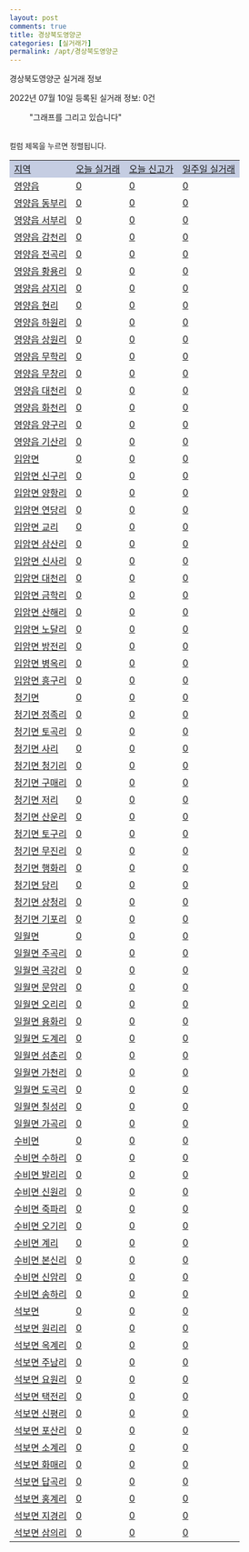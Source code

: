 ```yaml
---
layout: post
comments: true
title: 경상북도영양군
categories: [실거래가]
permalink: /apt/경상북도영양군
---
```


경상북도영양군 실거래 정보

2022년 07월 10일 등록된 실거래 정보: 0건

<!--<script async src="https://pagead2.googlesyndication.com/pagead/js/adsbygoogle.js?client=ca-pub-3485438051770037"
 crossorigin="anonymous"></script>-->

<script type="text/javascript">
  google.charts.load('current', {'packages':['corechart']});
  google.charts.setOnLoadCallback(drawChart);

  function drawChart() {
    var data = google.visualization.arrayToDataTable([['거래일', '매매', '전월세', '전매'], ['21-01', 1, 0, 0], ['21-02', 1, 0, 0], ['21-04', 0, 1, 0], ['21-06', 1, 0, 0], ['21-07', 1, 0, 0], ['21-08', 1, 0, 0], ['21-09', 0, 2, 0], ['21-11', 0, 1, 0], ['22-01', 0, 1, 0], ['22-02', 3, 0, 0], ['22-03', 1, 0, 0], ['22-05', 1, 1, 0], ['22-06', 2, 1, 0]]);

    var options = {
      title: '최근 1년간 유형별 거래량 추이',
      legend: { position: 'bottom' }
    };

    setTimeout(function() {
        var chart = new google.visualization.LineChart(document.getElementById('columnchart_material'));
        chart.draw(data, (options));
        document.getElementById('loading').style.display = 'none';
        var dayLabel = (new Date()).getDay();
        if (dayLabel < 2) {
            sorttable.innerSortFunction.apply(document.getElementById('week'), []);
            sorttable.innerSortFunction.apply(document.getElementById('week'), []);        
        }
        else {
            sorttable.innerSortFunction.apply(document.getElementById('today'), []);
            sorttable.innerSortFunction.apply(document.getElementById('today'), []);
        }
    }, 200);

  }
</script>

<div id="loading" style="z-index:20; display: block; margin-left: 35px">"그래프를 그리고 있습니다"</div>
<div id="columnchart_material" style="width: 95%; margin-left: -35px; display: block"></div>
<!--<div style="width: 95%; margin-left: -35px; display: block">
      <script async src="https://pagead2.googlesyndication.com/pagead/js/adsbygoogle.js?client=ca-pub-3485438051770037"
          crossorigin="anonymous"></script>
      <ins class="adsbygoogle"
          style="display:block"
          data-ad-format="fluid"
          data-ad-layout-key="-fb+5w+4e-db+86"
          data-ad-client="ca-pub-3485438051770037"
          data-ad-slot="1827090281"></ins>
      <script>
          (adsbygoogle = window.adsbygoogle || []).push({});
      </script>
</div>-->
<br>

<font size='small' style='font-size: small;'>컬럼 제목을 누르면 정렬됩니다.</font>
<table class="sortable">
  <tr style='background-color: rgba(114, 132, 186,0.4);'>
    <td id="region"><a href="#">지역</a></td>
    <td id="today"><a href="#">오늘 실거래</a></td>
    <td id="today_new"><a href="#">오늘 신고가</a></td>
    <td id="week"><a href="#">일주일 실거래</a></td>
  </tr>

  
  <tr class="item">
    <td><a href="경상북도영양군영양읍">영양읍</a></td>
    <td><a href="경상북도영양군영양읍">0</a></td>
    <td><a href="경상북도영양군영양읍">0</a></td>
    <td><a href="경상북도영양군영양읍">0</a></td>
  </tr>
    

  <tr class="item">
    <td><a href="경상북도영양군영양읍동부리">영양읍 동부리</a></td>
    <td><a href="경상북도영양군영양읍동부리">0</a></td>
    <td><a href="경상북도영양군영양읍동부리">0</a></td>
    <td><a href="경상북도영양군영양읍동부리">0</a></td>
  </tr>
    

  <tr class="item">
    <td><a href="경상북도영양군영양읍서부리">영양읍 서부리</a></td>
    <td><a href="경상북도영양군영양읍서부리">0</a></td>
    <td><a href="경상북도영양군영양읍서부리">0</a></td>
    <td><a href="경상북도영양군영양읍서부리">0</a></td>
  </tr>
    

  <tr class="item">
    <td><a href="경상북도영양군영양읍감천리">영양읍 감천리</a></td>
    <td><a href="경상북도영양군영양읍감천리">0</a></td>
    <td><a href="경상북도영양군영양읍감천리">0</a></td>
    <td><a href="경상북도영양군영양읍감천리">0</a></td>
  </tr>
    

  <tr class="item">
    <td><a href="경상북도영양군영양읍전곡리">영양읍 전곡리</a></td>
    <td><a href="경상북도영양군영양읍전곡리">0</a></td>
    <td><a href="경상북도영양군영양읍전곡리">0</a></td>
    <td><a href="경상북도영양군영양읍전곡리">0</a></td>
  </tr>
    

  <tr class="item">
    <td><a href="경상북도영양군영양읍황용리">영양읍 황용리</a></td>
    <td><a href="경상북도영양군영양읍황용리">0</a></td>
    <td><a href="경상북도영양군영양읍황용리">0</a></td>
    <td><a href="경상북도영양군영양읍황용리">0</a></td>
  </tr>
    

  <tr class="item">
    <td><a href="경상북도영양군영양읍삼지리">영양읍 삼지리</a></td>
    <td><a href="경상북도영양군영양읍삼지리">0</a></td>
    <td><a href="경상북도영양군영양읍삼지리">0</a></td>
    <td><a href="경상북도영양군영양읍삼지리">0</a></td>
  </tr>
    

  <tr class="item">
    <td><a href="경상북도영양군영양읍현리">영양읍 현리</a></td>
    <td><a href="경상북도영양군영양읍현리">0</a></td>
    <td><a href="경상북도영양군영양읍현리">0</a></td>
    <td><a href="경상북도영양군영양읍현리">0</a></td>
  </tr>
    

  <tr class="item">
    <td><a href="경상북도영양군영양읍하원리">영양읍 하원리</a></td>
    <td><a href="경상북도영양군영양읍하원리">0</a></td>
    <td><a href="경상북도영양군영양읍하원리">0</a></td>
    <td><a href="경상북도영양군영양읍하원리">0</a></td>
  </tr>
    

  <tr class="item">
    <td><a href="경상북도영양군영양읍상원리">영양읍 상원리</a></td>
    <td><a href="경상북도영양군영양읍상원리">0</a></td>
    <td><a href="경상북도영양군영양읍상원리">0</a></td>
    <td><a href="경상북도영양군영양읍상원리">0</a></td>
  </tr>
    

  <tr class="item">
    <td><a href="경상북도영양군영양읍무학리">영양읍 무학리</a></td>
    <td><a href="경상북도영양군영양읍무학리">0</a></td>
    <td><a href="경상북도영양군영양읍무학리">0</a></td>
    <td><a href="경상북도영양군영양읍무학리">0</a></td>
  </tr>
    

  <tr class="item">
    <td><a href="경상북도영양군영양읍무창리">영양읍 무창리</a></td>
    <td><a href="경상북도영양군영양읍무창리">0</a></td>
    <td><a href="경상북도영양군영양읍무창리">0</a></td>
    <td><a href="경상북도영양군영양읍무창리">0</a></td>
  </tr>
    

  <tr class="item">
    <td><a href="경상북도영양군영양읍대천리">영양읍 대천리</a></td>
    <td><a href="경상북도영양군영양읍대천리">0</a></td>
    <td><a href="경상북도영양군영양읍대천리">0</a></td>
    <td><a href="경상북도영양군영양읍대천리">0</a></td>
  </tr>
    

  <tr class="item">
    <td><a href="경상북도영양군영양읍화천리">영양읍 화천리</a></td>
    <td><a href="경상북도영양군영양읍화천리">0</a></td>
    <td><a href="경상북도영양군영양읍화천리">0</a></td>
    <td><a href="경상북도영양군영양읍화천리">0</a></td>
  </tr>
    

  <tr class="item">
    <td><a href="경상북도영양군영양읍양구리">영양읍 양구리</a></td>
    <td><a href="경상북도영양군영양읍양구리">0</a></td>
    <td><a href="경상북도영양군영양읍양구리">0</a></td>
    <td><a href="경상북도영양군영양읍양구리">0</a></td>
  </tr>
    

  <tr class="item">
    <td><a href="경상북도영양군영양읍기산리">영양읍 기산리</a></td>
    <td><a href="경상북도영양군영양읍기산리">0</a></td>
    <td><a href="경상북도영양군영양읍기산리">0</a></td>
    <td><a href="경상북도영양군영양읍기산리">0</a></td>
  </tr>
    

  <tr class="item">
    <td><a href="경상북도영양군입암면">입암면</a></td>
    <td><a href="경상북도영양군입암면">0</a></td>
    <td><a href="경상북도영양군입암면">0</a></td>
    <td><a href="경상북도영양군입암면">0</a></td>
  </tr>
    

  <tr class="item">
    <td><a href="경상북도영양군입암면신구리">입암면 신구리</a></td>
    <td><a href="경상북도영양군입암면신구리">0</a></td>
    <td><a href="경상북도영양군입암면신구리">0</a></td>
    <td><a href="경상북도영양군입암면신구리">0</a></td>
  </tr>
    

  <tr class="item">
    <td><a href="경상북도영양군입암면양항리">입암면 양항리</a></td>
    <td><a href="경상북도영양군입암면양항리">0</a></td>
    <td><a href="경상북도영양군입암면양항리">0</a></td>
    <td><a href="경상북도영양군입암면양항리">0</a></td>
  </tr>
    

  <tr class="item">
    <td><a href="경상북도영양군입암면연당리">입암면 연당리</a></td>
    <td><a href="경상북도영양군입암면연당리">0</a></td>
    <td><a href="경상북도영양군입암면연당리">0</a></td>
    <td><a href="경상북도영양군입암면연당리">0</a></td>
  </tr>
    

  <tr class="item">
    <td><a href="경상북도영양군입암면교리">입암면 교리</a></td>
    <td><a href="경상북도영양군입암면교리">0</a></td>
    <td><a href="경상북도영양군입암면교리">0</a></td>
    <td><a href="경상북도영양군입암면교리">0</a></td>
  </tr>
    

  <tr class="item">
    <td><a href="경상북도영양군입암면삼산리">입암면 삼산리</a></td>
    <td><a href="경상북도영양군입암면삼산리">0</a></td>
    <td><a href="경상북도영양군입암면삼산리">0</a></td>
    <td><a href="경상북도영양군입암면삼산리">0</a></td>
  </tr>
    

  <tr class="item">
    <td><a href="경상북도영양군입암면신사리">입암면 신사리</a></td>
    <td><a href="경상북도영양군입암면신사리">0</a></td>
    <td><a href="경상북도영양군입암면신사리">0</a></td>
    <td><a href="경상북도영양군입암면신사리">0</a></td>
  </tr>
    

  <tr class="item">
    <td><a href="경상북도영양군입암면대천리">입암면 대천리</a></td>
    <td><a href="경상북도영양군입암면대천리">0</a></td>
    <td><a href="경상북도영양군입암면대천리">0</a></td>
    <td><a href="경상북도영양군입암면대천리">0</a></td>
  </tr>
    

  <tr class="item">
    <td><a href="경상북도영양군입암면금학리">입암면 금학리</a></td>
    <td><a href="경상북도영양군입암면금학리">0</a></td>
    <td><a href="경상북도영양군입암면금학리">0</a></td>
    <td><a href="경상북도영양군입암면금학리">0</a></td>
  </tr>
    

  <tr class="item">
    <td><a href="경상북도영양군입암면산해리">입암면 산해리</a></td>
    <td><a href="경상북도영양군입암면산해리">0</a></td>
    <td><a href="경상북도영양군입암면산해리">0</a></td>
    <td><a href="경상북도영양군입암면산해리">0</a></td>
  </tr>
    

  <tr class="item">
    <td><a href="경상북도영양군입암면노달리">입암면 노달리</a></td>
    <td><a href="경상북도영양군입암면노달리">0</a></td>
    <td><a href="경상북도영양군입암면노달리">0</a></td>
    <td><a href="경상북도영양군입암면노달리">0</a></td>
  </tr>
    

  <tr class="item">
    <td><a href="경상북도영양군입암면방전리">입암면 방전리</a></td>
    <td><a href="경상북도영양군입암면방전리">0</a></td>
    <td><a href="경상북도영양군입암면방전리">0</a></td>
    <td><a href="경상북도영양군입암면방전리">0</a></td>
  </tr>
    

  <tr class="item">
    <td><a href="경상북도영양군입암면병옥리">입암면 병옥리</a></td>
    <td><a href="경상북도영양군입암면병옥리">0</a></td>
    <td><a href="경상북도영양군입암면병옥리">0</a></td>
    <td><a href="경상북도영양군입암면병옥리">0</a></td>
  </tr>
    

  <tr class="item">
    <td><a href="경상북도영양군입암면흥구리">입암면 흥구리</a></td>
    <td><a href="경상북도영양군입암면흥구리">0</a></td>
    <td><a href="경상북도영양군입암면흥구리">0</a></td>
    <td><a href="경상북도영양군입암면흥구리">0</a></td>
  </tr>
    

  <tr class="item">
    <td><a href="경상북도영양군청기면">청기면</a></td>
    <td><a href="경상북도영양군청기면">0</a></td>
    <td><a href="경상북도영양군청기면">0</a></td>
    <td><a href="경상북도영양군청기면">0</a></td>
  </tr>
    

  <tr class="item">
    <td><a href="경상북도영양군청기면정족리">청기면 정족리</a></td>
    <td><a href="경상북도영양군청기면정족리">0</a></td>
    <td><a href="경상북도영양군청기면정족리">0</a></td>
    <td><a href="경상북도영양군청기면정족리">0</a></td>
  </tr>
    

  <tr class="item">
    <td><a href="경상북도영양군청기면토곡리">청기면 토곡리</a></td>
    <td><a href="경상북도영양군청기면토곡리">0</a></td>
    <td><a href="경상북도영양군청기면토곡리">0</a></td>
    <td><a href="경상북도영양군청기면토곡리">0</a></td>
  </tr>
    

  <tr class="item">
    <td><a href="경상북도영양군청기면사리">청기면 사리</a></td>
    <td><a href="경상북도영양군청기면사리">0</a></td>
    <td><a href="경상북도영양군청기면사리">0</a></td>
    <td><a href="경상북도영양군청기면사리">0</a></td>
  </tr>
    

  <tr class="item">
    <td><a href="경상북도영양군청기면청기리">청기면 청기리</a></td>
    <td><a href="경상북도영양군청기면청기리">0</a></td>
    <td><a href="경상북도영양군청기면청기리">0</a></td>
    <td><a href="경상북도영양군청기면청기리">0</a></td>
  </tr>
    

  <tr class="item">
    <td><a href="경상북도영양군청기면구매리">청기면 구매리</a></td>
    <td><a href="경상북도영양군청기면구매리">0</a></td>
    <td><a href="경상북도영양군청기면구매리">0</a></td>
    <td><a href="경상북도영양군청기면구매리">0</a></td>
  </tr>
    

  <tr class="item">
    <td><a href="경상북도영양군청기면저리">청기면 저리</a></td>
    <td><a href="경상북도영양군청기면저리">0</a></td>
    <td><a href="경상북도영양군청기면저리">0</a></td>
    <td><a href="경상북도영양군청기면저리">0</a></td>
  </tr>
    

  <tr class="item">
    <td><a href="경상북도영양군청기면산운리">청기면 산운리</a></td>
    <td><a href="경상북도영양군청기면산운리">0</a></td>
    <td><a href="경상북도영양군청기면산운리">0</a></td>
    <td><a href="경상북도영양군청기면산운리">0</a></td>
  </tr>
    

  <tr class="item">
    <td><a href="경상북도영양군청기면토구리">청기면 토구리</a></td>
    <td><a href="경상북도영양군청기면토구리">0</a></td>
    <td><a href="경상북도영양군청기면토구리">0</a></td>
    <td><a href="경상북도영양군청기면토구리">0</a></td>
  </tr>
    

  <tr class="item">
    <td><a href="경상북도영양군청기면무진리">청기면 무진리</a></td>
    <td><a href="경상북도영양군청기면무진리">0</a></td>
    <td><a href="경상북도영양군청기면무진리">0</a></td>
    <td><a href="경상북도영양군청기면무진리">0</a></td>
  </tr>
    

  <tr class="item">
    <td><a href="경상북도영양군청기면행화리">청기면 행화리</a></td>
    <td><a href="경상북도영양군청기면행화리">0</a></td>
    <td><a href="경상북도영양군청기면행화리">0</a></td>
    <td><a href="경상북도영양군청기면행화리">0</a></td>
  </tr>
    

  <tr class="item">
    <td><a href="경상북도영양군청기면당리">청기면 당리</a></td>
    <td><a href="경상북도영양군청기면당리">0</a></td>
    <td><a href="경상북도영양군청기면당리">0</a></td>
    <td><a href="경상북도영양군청기면당리">0</a></td>
  </tr>
    

  <tr class="item">
    <td><a href="경상북도영양군청기면상청리">청기면 상청리</a></td>
    <td><a href="경상북도영양군청기면상청리">0</a></td>
    <td><a href="경상북도영양군청기면상청리">0</a></td>
    <td><a href="경상북도영양군청기면상청리">0</a></td>
  </tr>
    

  <tr class="item">
    <td><a href="경상북도영양군청기면기포리">청기면 기포리</a></td>
    <td><a href="경상북도영양군청기면기포리">0</a></td>
    <td><a href="경상북도영양군청기면기포리">0</a></td>
    <td><a href="경상북도영양군청기면기포리">0</a></td>
  </tr>
    

  <tr class="item">
    <td><a href="경상북도영양군일월면">일월면</a></td>
    <td><a href="경상북도영양군일월면">0</a></td>
    <td><a href="경상북도영양군일월면">0</a></td>
    <td><a href="경상북도영양군일월면">0</a></td>
  </tr>
    

  <tr class="item">
    <td><a href="경상북도영양군일월면주곡리">일월면 주곡리</a></td>
    <td><a href="경상북도영양군일월면주곡리">0</a></td>
    <td><a href="경상북도영양군일월면주곡리">0</a></td>
    <td><a href="경상북도영양군일월면주곡리">0</a></td>
  </tr>
    

  <tr class="item">
    <td><a href="경상북도영양군일월면곡강리">일월면 곡강리</a></td>
    <td><a href="경상북도영양군일월면곡강리">0</a></td>
    <td><a href="경상북도영양군일월면곡강리">0</a></td>
    <td><a href="경상북도영양군일월면곡강리">0</a></td>
  </tr>
    

  <tr class="item">
    <td><a href="경상북도영양군일월면문암리">일월면 문암리</a></td>
    <td><a href="경상북도영양군일월면문암리">0</a></td>
    <td><a href="경상북도영양군일월면문암리">0</a></td>
    <td><a href="경상북도영양군일월면문암리">0</a></td>
  </tr>
    

  <tr class="item">
    <td><a href="경상북도영양군일월면오리리">일월면 오리리</a></td>
    <td><a href="경상북도영양군일월면오리리">0</a></td>
    <td><a href="경상북도영양군일월면오리리">0</a></td>
    <td><a href="경상북도영양군일월면오리리">0</a></td>
  </tr>
    

  <tr class="item">
    <td><a href="경상북도영양군일월면용화리">일월면 용화리</a></td>
    <td><a href="경상북도영양군일월면용화리">0</a></td>
    <td><a href="경상북도영양군일월면용화리">0</a></td>
    <td><a href="경상북도영양군일월면용화리">0</a></td>
  </tr>
    

  <tr class="item">
    <td><a href="경상북도영양군일월면도계리">일월면 도계리</a></td>
    <td><a href="경상북도영양군일월면도계리">0</a></td>
    <td><a href="경상북도영양군일월면도계리">0</a></td>
    <td><a href="경상북도영양군일월면도계리">0</a></td>
  </tr>
    

  <tr class="item">
    <td><a href="경상북도영양군일월면섬촌리">일월면 섬촌리</a></td>
    <td><a href="경상북도영양군일월면섬촌리">0</a></td>
    <td><a href="경상북도영양군일월면섬촌리">0</a></td>
    <td><a href="경상북도영양군일월면섬촌리">0</a></td>
  </tr>
    

  <tr class="item">
    <td><a href="경상북도영양군일월면가천리">일월면 가천리</a></td>
    <td><a href="경상북도영양군일월면가천리">0</a></td>
    <td><a href="경상북도영양군일월면가천리">0</a></td>
    <td><a href="경상북도영양군일월면가천리">0</a></td>
  </tr>
    

  <tr class="item">
    <td><a href="경상북도영양군일월면도곡리">일월면 도곡리</a></td>
    <td><a href="경상북도영양군일월면도곡리">0</a></td>
    <td><a href="경상북도영양군일월면도곡리">0</a></td>
    <td><a href="경상북도영양군일월면도곡리">0</a></td>
  </tr>
    

  <tr class="item">
    <td><a href="경상북도영양군일월면칠성리">일월면 칠성리</a></td>
    <td><a href="경상북도영양군일월면칠성리">0</a></td>
    <td><a href="경상북도영양군일월면칠성리">0</a></td>
    <td><a href="경상북도영양군일월면칠성리">0</a></td>
  </tr>
    

  <tr class="item">
    <td><a href="경상북도영양군일월면가곡리">일월면 가곡리</a></td>
    <td><a href="경상북도영양군일월면가곡리">0</a></td>
    <td><a href="경상북도영양군일월면가곡리">0</a></td>
    <td><a href="경상북도영양군일월면가곡리">0</a></td>
  </tr>
    

  <tr class="item">
    <td><a href="경상북도영양군수비면">수비면</a></td>
    <td><a href="경상북도영양군수비면">0</a></td>
    <td><a href="경상북도영양군수비면">0</a></td>
    <td><a href="경상북도영양군수비면">0</a></td>
  </tr>
    

  <tr class="item">
    <td><a href="경상북도영양군수비면수하리">수비면 수하리</a></td>
    <td><a href="경상북도영양군수비면수하리">0</a></td>
    <td><a href="경상북도영양군수비면수하리">0</a></td>
    <td><a href="경상북도영양군수비면수하리">0</a></td>
  </tr>
    

  <tr class="item">
    <td><a href="경상북도영양군수비면발리리">수비면 발리리</a></td>
    <td><a href="경상북도영양군수비면발리리">0</a></td>
    <td><a href="경상북도영양군수비면발리리">0</a></td>
    <td><a href="경상북도영양군수비면발리리">0</a></td>
  </tr>
    

  <tr class="item">
    <td><a href="경상북도영양군수비면신원리">수비면 신원리</a></td>
    <td><a href="경상북도영양군수비면신원리">0</a></td>
    <td><a href="경상북도영양군수비면신원리">0</a></td>
    <td><a href="경상북도영양군수비면신원리">0</a></td>
  </tr>
    

  <tr class="item">
    <td><a href="경상북도영양군수비면죽파리">수비면 죽파리</a></td>
    <td><a href="경상북도영양군수비면죽파리">0</a></td>
    <td><a href="경상북도영양군수비면죽파리">0</a></td>
    <td><a href="경상북도영양군수비면죽파리">0</a></td>
  </tr>
    

  <tr class="item">
    <td><a href="경상북도영양군수비면오기리">수비면 오기리</a></td>
    <td><a href="경상북도영양군수비면오기리">0</a></td>
    <td><a href="경상북도영양군수비면오기리">0</a></td>
    <td><a href="경상북도영양군수비면오기리">0</a></td>
  </tr>
    

  <tr class="item">
    <td><a href="경상북도영양군수비면계리">수비면 계리</a></td>
    <td><a href="경상북도영양군수비면계리">0</a></td>
    <td><a href="경상북도영양군수비면계리">0</a></td>
    <td><a href="경상북도영양군수비면계리">0</a></td>
  </tr>
    

  <tr class="item">
    <td><a href="경상북도영양군수비면본신리">수비면 본신리</a></td>
    <td><a href="경상북도영양군수비면본신리">0</a></td>
    <td><a href="경상북도영양군수비면본신리">0</a></td>
    <td><a href="경상북도영양군수비면본신리">0</a></td>
  </tr>
    

  <tr class="item">
    <td><a href="경상북도영양군수비면신암리">수비면 신암리</a></td>
    <td><a href="경상북도영양군수비면신암리">0</a></td>
    <td><a href="경상북도영양군수비면신암리">0</a></td>
    <td><a href="경상북도영양군수비면신암리">0</a></td>
  </tr>
    

  <tr class="item">
    <td><a href="경상북도영양군수비면송하리">수비면 송하리</a></td>
    <td><a href="경상북도영양군수비면송하리">0</a></td>
    <td><a href="경상북도영양군수비면송하리">0</a></td>
    <td><a href="경상북도영양군수비면송하리">0</a></td>
  </tr>
    

  <tr class="item">
    <td><a href="경상북도영양군석보면">석보면</a></td>
    <td><a href="경상북도영양군석보면">0</a></td>
    <td><a href="경상북도영양군석보면">0</a></td>
    <td><a href="경상북도영양군석보면">0</a></td>
  </tr>
    

  <tr class="item">
    <td><a href="경상북도영양군석보면원리리">석보면 원리리</a></td>
    <td><a href="경상북도영양군석보면원리리">0</a></td>
    <td><a href="경상북도영양군석보면원리리">0</a></td>
    <td><a href="경상북도영양군석보면원리리">0</a></td>
  </tr>
    

  <tr class="item">
    <td><a href="경상북도영양군석보면옥계리">석보면 옥계리</a></td>
    <td><a href="경상북도영양군석보면옥계리">0</a></td>
    <td><a href="경상북도영양군석보면옥계리">0</a></td>
    <td><a href="경상북도영양군석보면옥계리">0</a></td>
  </tr>
    

  <tr class="item">
    <td><a href="경상북도영양군석보면주남리">석보면 주남리</a></td>
    <td><a href="경상북도영양군석보면주남리">0</a></td>
    <td><a href="경상북도영양군석보면주남리">0</a></td>
    <td><a href="경상북도영양군석보면주남리">0</a></td>
  </tr>
    

  <tr class="item">
    <td><a href="경상북도영양군석보면요원리">석보면 요원리</a></td>
    <td><a href="경상북도영양군석보면요원리">0</a></td>
    <td><a href="경상북도영양군석보면요원리">0</a></td>
    <td><a href="경상북도영양군석보면요원리">0</a></td>
  </tr>
    

  <tr class="item">
    <td><a href="경상북도영양군석보면택전리">석보면 택전리</a></td>
    <td><a href="경상북도영양군석보면택전리">0</a></td>
    <td><a href="경상북도영양군석보면택전리">0</a></td>
    <td><a href="경상북도영양군석보면택전리">0</a></td>
  </tr>
    

  <tr class="item">
    <td><a href="경상북도영양군석보면신평리">석보면 신평리</a></td>
    <td><a href="경상북도영양군석보면신평리">0</a></td>
    <td><a href="경상북도영양군석보면신평리">0</a></td>
    <td><a href="경상북도영양군석보면신평리">0</a></td>
  </tr>
    

  <tr class="item">
    <td><a href="경상북도영양군석보면포산리">석보면 포산리</a></td>
    <td><a href="경상북도영양군석보면포산리">0</a></td>
    <td><a href="경상북도영양군석보면포산리">0</a></td>
    <td><a href="경상북도영양군석보면포산리">0</a></td>
  </tr>
    

  <tr class="item">
    <td><a href="경상북도영양군석보면소계리">석보면 소계리</a></td>
    <td><a href="경상북도영양군석보면소계리">0</a></td>
    <td><a href="경상북도영양군석보면소계리">0</a></td>
    <td><a href="경상북도영양군석보면소계리">0</a></td>
  </tr>
    

  <tr class="item">
    <td><a href="경상북도영양군석보면화매리">석보면 화매리</a></td>
    <td><a href="경상북도영양군석보면화매리">0</a></td>
    <td><a href="경상북도영양군석보면화매리">0</a></td>
    <td><a href="경상북도영양군석보면화매리">0</a></td>
  </tr>
    

  <tr class="item">
    <td><a href="경상북도영양군석보면답곡리">석보면 답곡리</a></td>
    <td><a href="경상북도영양군석보면답곡리">0</a></td>
    <td><a href="경상북도영양군석보면답곡리">0</a></td>
    <td><a href="경상북도영양군석보면답곡리">0</a></td>
  </tr>
    

  <tr class="item">
    <td><a href="경상북도영양군석보면홍계리">석보면 홍계리</a></td>
    <td><a href="경상북도영양군석보면홍계리">0</a></td>
    <td><a href="경상북도영양군석보면홍계리">0</a></td>
    <td><a href="경상북도영양군석보면홍계리">0</a></td>
  </tr>
    

  <tr class="item">
    <td><a href="경상북도영양군석보면지경리">석보면 지경리</a></td>
    <td><a href="경상북도영양군석보면지경리">0</a></td>
    <td><a href="경상북도영양군석보면지경리">0</a></td>
    <td><a href="경상북도영양군석보면지경리">0</a></td>
  </tr>
    

  <tr class="item">
    <td><a href="경상북도영양군석보면삼의리">석보면 삼의리</a></td>
    <td><a href="경상북도영양군석보면삼의리">0</a></td>
    <td><a href="경상북도영양군석보면삼의리">0</a></td>
    <td><a href="경상북도영양군석보면삼의리">0</a></td>
  </tr>
    


</table>


    